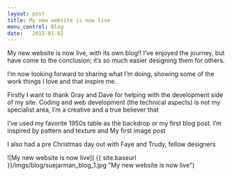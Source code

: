```yaml
---
layout: post
title: My new website is now live
menu_control: Blog
date:   2015-01-02
---
```


My new website is now live, with its own blog!! I’ve enjoyed the journey, but have come to the conclusion; it’s so much easier designing them for others.

I’m now looking forward to sharing what I’m doing, showing some of the work things I love and that inspire me.

Firstly I want to thank Gray and Dave for helping with the development side of my site. Coding and web development (the technical aspects) is not my specialist area, I’m a creative and a true believer that

I’ve used my favorite 1950s table as the backdrop or my first blog post. I’m inspired by pattern and texture and My first image post

I also had a pre Christmas day out with Faye and Trudy, fellow designers

![My new website is now live]( {{ site.baseurl }}/imgs/blog/suejarman_blog_1.jpg "My new website is now live")

